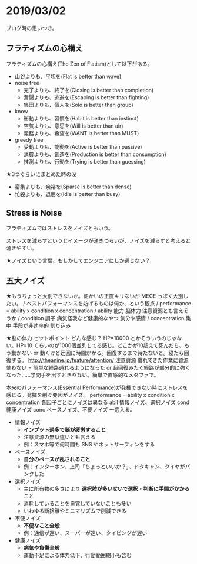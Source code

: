 # 2019/03/02
ブログ時の思いつき。

## フラティズムの心構え
フラティズムの心構え(The Zen of Flatism)として以下がある。

- 山谷よりも、平坦を(Flat is better than wave)
- noise free
  - 完了よりも、終了を(Closing is better than completion)
  - 奮闘よりも、逃避を(Escaping is better than fighting)
  - 集団よりも、個人を(Solo is better than group)
- know
  - 衝動よりも、習慣を(Habit is better than instinct)
  - 空気よりも、意思を(Will is better than air)
  - 義務よりも、希望を(WANT is better than MUST)
- greedy free
  - 受動よりも、能動を(Active is better than passive)
  - 消費よりも、創造を(Production is better than consumption)
  - 推測よりも、行動を(Trying is better than guessing)

★3つぐらいにまとめた時の没

- 密集よりも、余裕を(Sparse is better than dense)
- 忙殺よりも、退屈を(Idle is better than busy)

## Stress is Noise
フラティズムではストレスをノイズともいう。

ストレスを減らすというとイメージが湧きづらいが、ノイズを減らすと考えると湧きやすい。

★ノイズという言葉、もしかしてエンジニアにしか通じない？

## 五大ノイズ
★もうちょっと大別できないか。細かいの正直キリないが MECE っぽく大別したい。 / ベストパフォーマンスを妨げるものは何か、という観点 / performance = ability x condition x concentration / ability 能力 脳体力 注意資源とも言えそうか / condition 調子 病気怪我など健康的なやつ 気分や感情 / concentration 集中 手段が非効率的 割り込み 

★脳の体力 ヒットポイント どんな感じ？ HP=10000 とかそういうのじゃない。HP=10 くらいのが1000個並列してる感じ。どこかが10超えて死んだら、もう動かない or 動くけど迂回に時間かかる。回復するまで待たないと。寝たら回復する。
http://theanine.jp/feature/attention/ 注意資源 慣れてきた作業に資源使わない = 簡単な経路通れるようになった or 超回復みたく経路が部分的に強くなった……学問手を出すときりない。簡単で直感的なメタファで。

本来のパフォーマンス(Essential Performance)が発揮できない時にストレスを感じる。発揮を削ぐ要因がノイズ。
performance = ability x condition x concentration 各因子ごとにノイズは異なる
abil 情報ノイズ、選択ノイズ
cond 健康ノイズ
conc ペースノイズ、不便ノイズ
一応入る。

- 情報ノイズ
  - **インプット過多で脳が疲労すること**
  - 注意資源の無駄遣いとも言える
  - 例：スマホ等で何時間も SNS やネットサーフィンをする
- ペースノイズ
  - **自分のペースが乱されること**
  - 例：インターホン、上司「ちょっといいか？」、ドタキャン、タイヤがパンクした
- 選択ノイズ
  - 主に所有物の多さにより **選択肢が多いせいで選択・判断に手間がかかる** こと
  - 消耗していることを自覚していないことも多い
  - いわゆる断捨離やミニマリズムで削減できる
- 不便ノイズ
  - **不便なこと全般**
  - 例：通信が遅い、スーパーが遠い、タイピングが遅い
- 健康ノイズ
  - **病気や負傷全般**
  - 運動不足による体力低下、行動範囲縮小も含む
